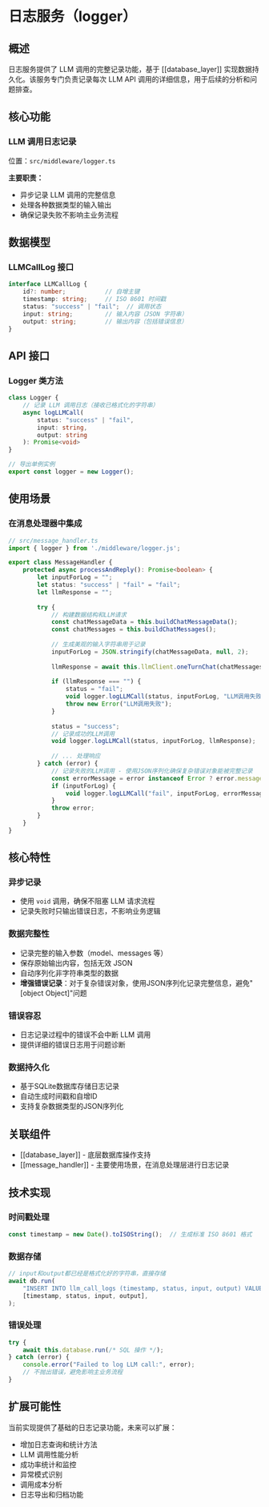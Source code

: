 # 日志服务（logger）

## 概述

日志服务提供了 LLM 调用的完整记录功能，基于 [[database_layer]] 实现数据持久化。该服务专门负责记录每次 LLM API 调用的详细信息，用于后续的分析和问题排查。

## 核心功能

### LLM 调用日志记录
位置：`src/middleware/logger.ts`

**主要职责：**
- 异步记录 LLM 调用的完整信息
- 处理各种数据类型的输入输出
- 确保记录失败不影响主业务流程

## 数据模型

### LLMCallLog 接口
```typescript
interface LLMCallLog {
    id?: number;           // 自增主键
    timestamp: string;     // ISO 8601 时间戳
    status: "success" | "fail";  // 调用状态
    input: string;         // 输入内容（JSON 字符串）
    output: string;        // 输出内容（包括错误信息）
}
```

## API 接口

### Logger 类方法

```typescript
class Logger {
    // 记录 LLM 调用日志（接收已格式化的字符串）
    async logLLMCall(
        status: "success" | "fail",
        input: string,
        output: string
    ): Promise<void>
}

// 导出单例实例
export const logger = new Logger();
```

## 使用场景

### 在消息处理器中集成

```typescript
// src/message_handler.ts
import { logger } from './middleware/logger.js';

export class MessageHandler {
    protected async processAndReply(): Promise<boolean> {
        let inputForLog = "";
        let status: "success" | "fail" = "fail";
        let llmResponse = "";
        
        try {
            // 构建数据结构和LLM请求
            const chatMessageData = this.buildChatMessageData();
            const chatMessages = this.buildChatMessages();
            
            // 生成美观的输入字符串用于记录
            inputForLog = JSON.stringify(chatMessageData, null, 2);
            
            llmResponse = await this.llmClient.oneTurnChat(chatMessages);
            
            if (llmResponse === "") {
                status = "fail";
                void logger.logLLMCall(status, inputForLog, "LLM调用失败");
                throw new Error("LLM调用失败");
            }
            
            status = "success";
            // 记录成功的LLM调用
            void logger.logLLMCall(status, inputForLog, llmResponse);
            
            // ... 处理响应
        } catch (error) {
            // 记录失败的LLM调用 - 使用JSON序列化确保复杂错误对象能被完整记录
            const errorMessage = error instanceof Error ? error.message : JSON.stringify(error, null, 2);
            if (inputForLog) {
                void logger.logLLMCall("fail", inputForLog, errorMessage);
            }
            throw error;
        }
    }
}
```

## 核心特性

### 异步记录
- 使用 `void` 调用，确保不阻塞 LLM 请求流程
- 记录失败时只输出错误日志，不影响业务逻辑

### 数据完整性
- 记录完整的输入参数（model、messages 等）
- 保存原始输出内容，包括无效 JSON
- 自动序列化非字符串类型的数据
- **增强错误记录**：对于复杂错误对象，使用JSON序列化记录完整信息，避免"[object Object]"问题

### 错误容忍
- 日志记录过程中的错误不会中断 LLM 调用
- 提供详细的错误日志用于问题诊断

### 数据持久化
- 基于SQLite数据库存储日志记录
- 自动生成时间戳和自增ID
- 支持复杂数据类型的JSON序列化

## 关联组件

- [[database_layer]] - 底层数据库操作支持
- [[message_handler]] - 主要使用场景，在消息处理层进行日志记录

## 技术实现

### 时间戳处理
```typescript
const timestamp = new Date().toISOString();  // 生成标准 ISO 8601 格式
```

### 数据存储
```typescript
// input和output都已经是格式化好的字符串，直接存储
await db.run(
    "INSERT INTO llm_call_logs (timestamp, status, input, output) VALUES ($1, $2, $3, $4)",
    [timestamp, status, input, output],
);
```

### 错误处理
```typescript
try {
    await this.database.run(/* SQL 操作 */);
} catch (error) {
    console.error("Failed to log LLM call:", error);
    // 不抛出错误，避免影响主业务流程
}
```

## 扩展可能性

当前实现提供了基础的日志记录功能，未来可以扩展：
- 增加日志查询和统计方法
- LLM 调用性能分析
- 成功率统计和监控
- 异常模式识别
- 调用成本分析
- 日志导出和归档功能